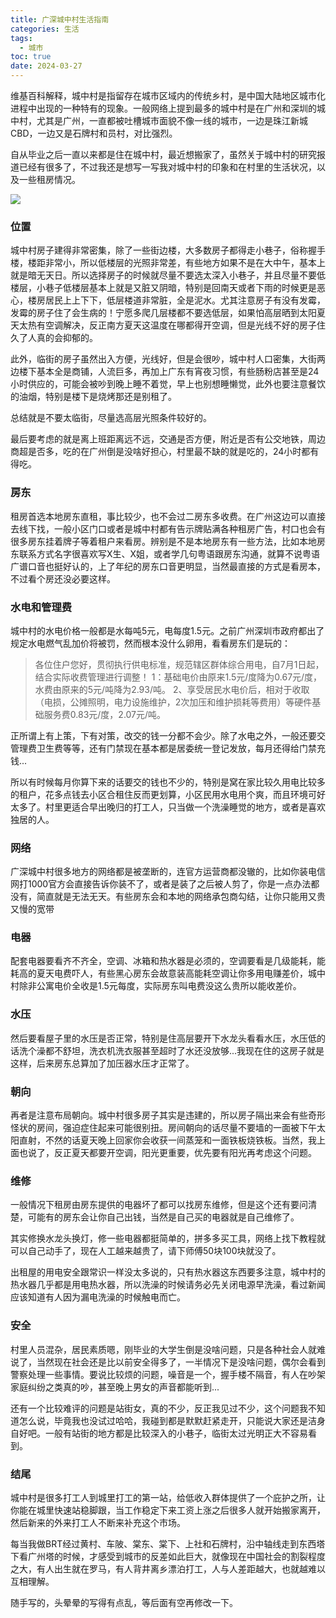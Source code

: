 ```yaml
---
title: 广深城中村生活指南
categories: 生活
tags:
  - 城市
toc: true
date: 2024-03-27
---
```


维基百科解释，城中村是指留存在城市区域内的传统乡村，是中国大陆地区城市化进程中出现的一种特有的现象。一般网络上提到最多的城中村是在广州和深圳的城中村，尤其是广州，一直都被吐槽城市面貌不像一线的城市，一边是珠江新城CBD，一边又是石牌村和员村，对比强烈。

<!-- more -->

自从毕业之后一直以来都是住在城中村，最近想搬家了，虽然关于城中村的研究报道已经有很多了，不过我还是想写一写我对城中村的印象和在村里的生活状况，以及一些租房情况。

![](https://i.zguishen.com/2024/04/8f3018ee7588c80d850ae3f5e74fca5d.jpg)

### 位置

城中村房子建得非常密集，除了一些街边楼，大多数房子都得走小巷子，俗称握手楼，楼距非常小，所以低楼层的光照非常差，有些地方如果不是在大中午，基本上就是暗无天日。所以选择房子的时候就尽量不要选太深入小巷子，并且尽量不要低楼层，小巷子低楼层基本上就是又脏又阴暗，特别是回南天或者下雨的时候更是恶心，楼房居民上上下下，低层楼道非常脏，全是泥水。尤其注意房子有没有发霉，发霉的房子住了会生病的！宁愿多爬几层楼都不要选低层，如果怕高层晒到太阳夏天太热有空调解决，反正南方夏天这温度在哪都得开空调，但是光线不好的房子住久了人真的会抑郁的。

此外，临街的房子虽然出入方便，光线好，但是会很吵，城中村人口密集，大街两边楼下基本全是商铺，人流巨多，再加上广东有宵夜习惯，有些肠粉店甚至是24小时供应的，可能会被吵到晚上睡不着觉，早上也别想睡懒觉，此外也要注意餐饮的油烟，特别是楼下是烧烤那还是别租了。

总结就是不要太临街，尽量选高层光照条件较好的。

最后要考虑的就是离上班距离远不远，交通是否方便，附近是否有公交地铁，周边商超是否多，吃的在广州倒是没啥好担心，村里最不缺的就是吃的，24小时都有得吃。

### 房东

租房首选本地房东直租，事比较少，也不会过二房东多收费。在广州这边可以直接去线下找，一般小区门口或者是城中村都有告示牌贴满各种租房广告，村口也会有很多房东挂着牌子等着租户来看房。辨别是不是本地房东有一些方法，比如本地房东联系方式名字很喜欢写X生、X姐，或者学几句粤语跟房东沟通，就算不说粤语广谱口音也挺好认的，上了年纪的房东口音更明显，当然最直接的方式是看房本，不过看个房还没必要这样。

### 水电和管理费

城中村的水电价格一般都是水每吨5元，电每度1.5元。之前广州深圳市政府都出了规定水电燃气乱加价将被罚，然而根本没什么卵用，看看房东们是玩的：

> 各位住户您好，贯彻执行供电标准，规范辖区群体综合用电，自7月1日起，结合实际收费管理进行调整！
1：基础电价由原来1.5元/度降为0.67元/度，水费由原来的5元/吨降为2.93/吨。
2、享受居民水电价后，相对于收取（电损，公摊照明，电力设施维护，2次加压和维护损耗等费用）等硬件基础服务费0.83元/度，2.07元/吨。

正所谓上有上策，下有对策，改交的钱一分都不会少。除了水电之外，一般还要交管理费卫生费等等，还有门禁现在基本都是居委统一登记发放，每月还得给门禁充钱...

所以有时候每月你算下来的话要交的钱也不少的，特别是窝在家比较久用电比较多的租户，花多点钱去小区合租住反而更划算，小区民用水电用个爽，而且环境可好太多了。村里更适合早出晚归的打工人，只当做一个洗澡睡觉的地方，或者是喜欢独居的人。

### 网络
广深城中村很多地方的网络都是被垄断的，连官方运营商都没辙的，比如你装电信网打1000官方会直接告诉你装不了，或者是装了之后被人剪了，你是一点办法都没有，简直就是无法无天。有些房东会和本地的网络承包商勾结，让你只能用又贵又慢的宽带

### 电器
配套电器要看齐不齐全，空调、冰箱和热水器是必须的，空调要看是几级能耗，能耗高的夏天电费吓人，有些黑心房东会故意装高能耗空调让你多用电赚差价，城中村除非公寓电价全收是1.5元每度，实际房东叫电费没这么贵所以能收差价。

### 水压
然后要看屋子里的水压是否正常，特别是住高层要开下水龙头看看水压，水压低的话洗个澡都不舒坦，洗衣机洗衣服甚至超时了水还没放够...我现在住的这房子就是这样，后来房东总算加了加压器水压才正常了。

### 朝向
再者是注意布局朝向。城中村很多房子其实是违建的，所以房子隔出来会有些奇形怪状的房间，强迫症住起来可能很别扭。房间朝向的话尽量不要墙的一面被下午太阳直射，不然的话夏天晚上回家你会收获一间蒸笼和一面铁板烧铁板。当然，我上面也说了，反正夏天都要开空调，阳光更重要，优先要有阳光再考虑这个问题。

### 维修

一般情况下租房由房东提供的电器坏了都可以找房东维修，但是这个还有要问清楚，可能有的房东会让你自己出钱，当然是自己买的电器就是自己维修了。

其实修换水龙头换灯，修一些电器都挺简单的，拼多多买工具，网络上找下教程就可以自己动手了，现在人工越来越贵了，请下师傅50块100块就没了。

出租屋的用电安全跟常识一样没太多说的，只有热水器这东西要多注意，城中村的热水器几乎都是用电热水器，所以洗澡的时候请务必先关闭电源早洗澡，看过新闻应该知道有人因为漏电洗澡的时候触电而亡。

### 安全

村里人员混杂，居民素质嗯，刚毕业的大学生倒是没啥问题，只是各种社会人就难说了，当然现在社会还是比以前安全得多了，一半情况下是没啥问题，偶尔会看到警察处理一些事情。要说比较烦的问题，噪音是一个，握手楼不隔音，有人在吵架家庭纠纷之类真的吵，甚至晚上男女的声音都能听到...

还有一个比较难评的问题是站街女，真的不少，反正我见过不少，这个问题我不知道怎么说，毕竟我也没试过哈哈，我碰到都是默默赶紧走开，只能说大家还是洁身自好吧。一般有站街的地方都是比较深入的小巷子，临街太过光明正大不容易看到。

### 结尾
城中村是很多打工人到城里打工的第一站，给低收入群体提供了一个庇护之所，让你能在城里快速站稳脚跟，当工作稳定下来工资上涨之后很多人就开始搬家离开，然后新来的外来打工人不断来补充这个市场。

每当我做BRT经过黄村、车陂、棠东、棠下、上社和石牌村，沿中轴线走到东西塔下看广州塔的时候，才感受到城市的反差如此巨大，就像现在中国社会的割裂程度之大，有人出生就在罗马，有人背井离乡漂泊打工，人与人差距越大，也就越难以互相理解。

随手写的，头晕晕的写得有点乱，等后面有空再修改一下。
